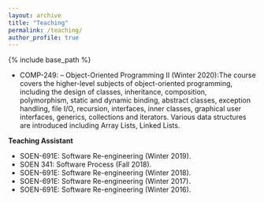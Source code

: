 ```yaml
---
layout: archive
title: "Teaching"
permalink: /teaching/
author_profile: true
---
```


{% include base_path %}



* COMP-249: – Object-Oriented Programming II (Winter 2020):The course covers the higher-level subjects of object-oriented programming, including the design of classes, inheritance, composition, polymorphism, static and dynamic binding, abstract classes, exception handling, file I/O, recursion, interfaces, inner classes, graphical user interfaces, generics, collections and iterators. Various data structures are introduced including Array Lists, Linked Lists.


**Teaching Assistant**
* SOEN-691E: Software Re-engineering (Winter 2019).
* SOEN 341: Software Process (Fall 2018).
* SOEN-691E: Software Re-engineering (Winter 2018).
* SOEN-691E: Software Re-engineering (Winter 2017).
* SOEN-691E: Software Re-engineering (Winter 2016).